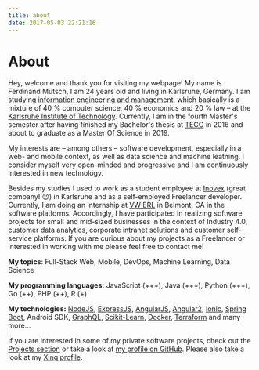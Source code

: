 ```yaml
---
title: about
date: 2017-05-03 22:21:16
---
```


# About

Hey, welcome and thank you for visiting my webpage! My name is Ferdinand Mütsch, I am 24 years old and living in Karlsruhe, Germany. I am studying [information engineering and management](http://informationswirtschaft.org), which basically is a mixture of 40 % computer science, 40 % economics and 20 % law – at the [Karlsruhe Institute of Technology](http://kit.edu). Currently, I am in the fourth Master's semester after having finished my Bachelor's thesis at [TECO](http://teco.edu) in 2016 and about to graduate as a Master Of Science in 2019.

My interests are – among others – software development, especially in a web- and mobile context, as well as data science and machine leatning. I consider myself very open-minded and progressive and I am continuously interested in new technology.

Besides my studies I used to work as a student employee at [Inovex](http://inovex.de) (great company! 😉) in Karlsruhe and as a self-employed Freelancer developer. Currently, I am doing an internship at [VW ERL](http://vwlerl.com) in Belmont, CA in the software platforms. Accordingly, I have participated in realizing software projects for small and mid-sized businesses in the context of Industry 4.0, customer data analytics, corporate intranet solutions and customer self-service platforms. If you are curious about my projects as a Freelancer or interested in working with me please feel free to contact me!

__My topics__:
Full-Stack Web, Mobile, DevOps, Machine Learning, Data Science

__My programming languages:__
JavaScript (+++), Java (+++), Python (+++), Go (++), PHP (++), R (+)

__My technologies:__
[NodeJS](http://nodejs.org), [ExpressJS](http://expressjs.com/), [AngularJS](https://angularjs.org/), [Angular2](http://angular.io), [Ionic](http://ionicframework.com/), [Spring Boot](http://projects.spring.io/spring-boot/), Android SDK, [GraphQL](http://graphql.org/), [Scikit-Learn](http://scikit-learn.org/), [Docker](http://docker.com/), [Terraform](https://www.terraform.io/) and many more...

If you are interested in some of my private software projects, check out the [Projects section](/#projects) or take a look at [my profile on GitHub](https://github.com/n1try). Please also take a look at my [Xing profile](https://www.xing.com/profile/Ferdinand_Muetsch).